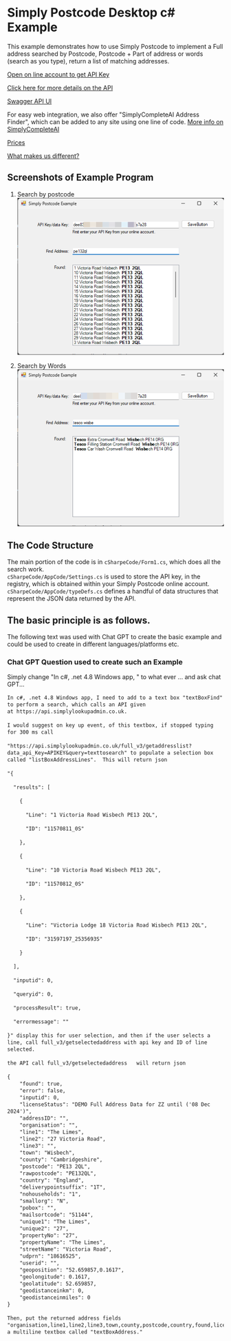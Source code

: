 # Simply Postcode Desktop c# Example
 
This example demonstrates how to use Simply Postcode to implement a Full address searched by
Postcode, Postcode + Part of address or words (search as you type), return a list of matching addresses.

[Open on line account to get API Key](https://www.simplylookupconsole.co.uk/wizards/OpenAccount.aspx?coid=30_30_30_______)

[Click here for more details on the API](https://www.simplypostcode.com/address-finder-open-api#getselectedaddress)

[Swagger API UI](https://api.simplylookupadmin.co.uk)

For easy web integration, we also offer "SimplyCompleteAI Address Finder", which can be added to any site using one line of code. [More info on SimplyCompleteAI](https://www.simplypostcode.com/address-finder-for-web-site)

[Prices](https://www.simplypostcode.com/pricing/price-list)

[What makes us different?](https://www.simplypostcode.com/royal-mail-paf-daily-data)

## Screenshots of Example Program
1. Search by postcode<br>
![Screenshot of it in action.](/images/screen1.png)

2. Search by Words<br>
![Screenshot of it in action.](/images/screen2.png)

## The Code Structure

The main portion of the code is in `cSharpeCode/Form1.cs`, which does all the search work.  
`cSharpeCode/AppCode/Settings.cs` is used to store the API key, in the registry, which is obtained within your Simply Postcode online account.
`cSharpeCode/AppCode/typeDefs.cs` defines a handful of data structures that represent the JSON data returned by the API.

## The basic principle is as follows.   

The following text was used with Chat GPT to create the basic example and could be used to create in different languages/platforms etc.

### Chat GPT Question used to create such an Example

Simply change "In c#, .net 4.8 Windows app, " to what ever ... and ask chat GPT...

```
In c#, .net 4.8 Windows app, I need to add to a text box "textBoxFind" to perform a search, which calls an API given at https://api.simplylookupadmin.co.uk.   

I would suggest on key up event, of this textbox, if stopped typing for 300 ms call

"https://api.simplylookupadmin.co.uk/full_v3/getaddresslist?data_api_Key=APIKEY&query=texttosearch" to populate a selection box called "listBoxAddressLines".  This will return json

"{

  "results": [

    {

      "Line": "1 Victoria Road Wisbech PE13 2QL",

      "ID": "11570811_0S"

    },

    {

      "Line": "10 Victoria Road Wisbech PE13 2QL",

      "ID": "11570812_0S"

    },

    {

      "Line": "Victoria Lodge 18 Victoria Road Wisbech PE13 2QL",

      "ID": "31597197_2535693S"

    }

  ],

  "inputid": 0,

  "queryid": 0,

  "processResult": true,

  "errormessage": ""

}" display this for user selection, and then if the user selects a line, call full_v3/getselectedaddress with api key and ID of line selected.

the API call full_v3/getselectedaddress   will return json

{ 
    "found": true, 
    "error": false, 
    "inputid": 0, 
    "licenseStatus": "DEMO Full Address Data for ZZ until ('08 Dec 2024')", 
    "addressID": "", 
    "organisation": "", 
    "line1": "The Limes", 
    "line2": "27 Victoria Road", 
    "line3": "", 
    "town": "Wisbech", 
    "county": "Cambridgeshire", 
    "postcode": "PE13 2QL", 
    "rawpostcode": "PE132QL", 
    "country": "England", 
    "deliverypointsuffix": "1T", 
    "nohouseholds": "1", 
    "smallorg": "N", 
    "pobox": "", 
    "mailsortcode": "51144", 
    "unique1": "The Limes", 
    "unique2": "27", 
    "propertyNo": "27", 
    "propertyName": "The Limes", 
    "streetName": "Victoria Road", 
    "udprn": "18616525", 
    "userid": "", 
    "geoposition": "52.659857,0.1617", 
    "geolongitude": 0.1617, 
    "geolatitude": 52.659857, 
    "geodistanceinkm": 0, 
    "geodistanceinmiles": 0 
}

Then, put the returned address fields "organisation,line1,line2,line3,town,county,postcode,country,found,licenseStatus" into a multiline textbox called "textBoxAddress."  
```



